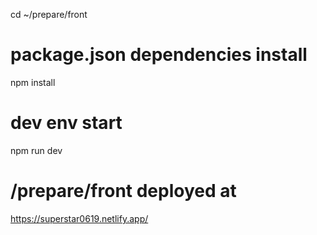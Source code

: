 cd ~/prepare/front

# package.json dependencies install
npm install

# dev env start
npm run dev

# /prepare/front deployed at
https://superstar0619.netlify.app/

